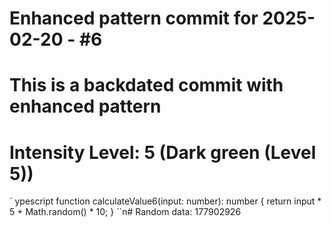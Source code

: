 ﻿# Enhanced pattern commit for 2025-02-20 - #6
# This is a backdated commit with enhanced pattern
# Intensity Level: 5 (Dark green (Level 5))
`	ypescript
function calculateValue6(input: number): number {
    return input * 5 + Math.random() * 10;
}
``n# Random data: 177902926

